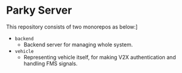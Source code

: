 # Parky Server

This repository consists of two monorepos as below:]

* `backend`
  * Backend server for managing whole system.
* `vehicle`
  * Representing vehicle itself, for making V2X authentication and handling FMS signals.